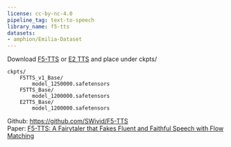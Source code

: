 ```yaml
---
license: cc-by-nc-4.0
pipeline_tag: text-to-speech
library_name: f5-tts
datasets:
- amphion/Emilia-Dataset
---
```


Download [F5-TTS](https://huggingface.co/SWivid/F5-TTS/tree/main/F5TTS_Base) or [E2 TTS](https://huggingface.co/SWivid/E2-TTS/tree/main/E2TTS_Base) and place under ckpts/
```
ckpts/
    F5TTS_v1_Base/
        model_1250000.safetensors
    F5TTS_Base/
        model_1200000.safetensors
    E2TTS_Base/
        model_1200000.safetensors
```
Github: https://github.com/SWivid/F5-TTS      
Paper: [F5-TTS: A Fairytaler that Fakes Fluent and Faithful Speech with Flow Matching](https://huggingface.co/papers/2410.06885)